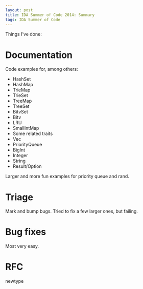 ```yaml
---
layout: post
title: IDA Summer of Code 2014: Summary
tags: IDA Summer of Code
---
```


Things I've done:

# Documentation

Code examples for, among others:

* HashSet
* HashMap
* TrieMap
* TrieSet
* TreeMap
* TreeSet
* BitvSet
* Bitv
* LRU
* SmallIntMap
* Some related traits
* Vec
* PriorityQueue
* BigInt
* Integer
* String
* Result/Option

Larger and more fun examples for priority queue and rand.

# Triage

Mark and bump bugs. Tried to fix a few larger ones, but failing.

# Bug fixes

Most very easy.

# RFC

newtype
